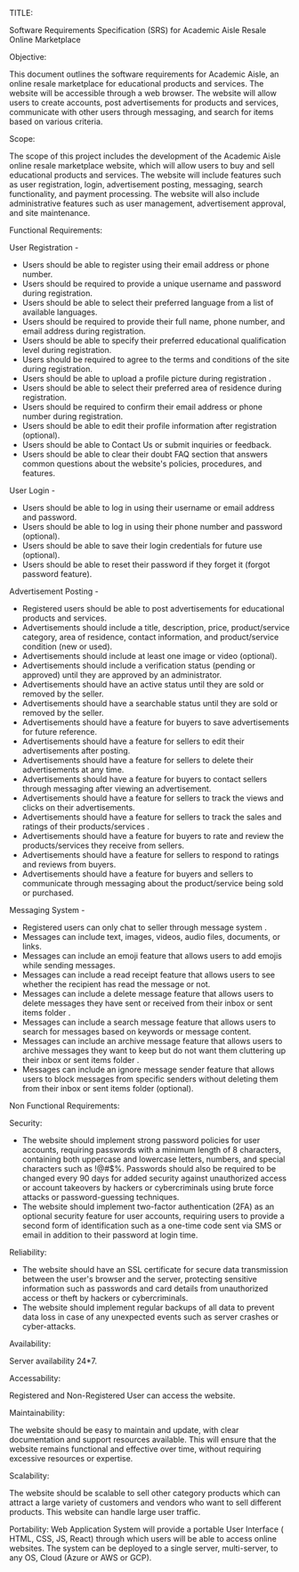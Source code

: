 TITLE:

Software Requirements Specification (SRS) for Academic Aisle Resale Online Marketplace

Objective:

This document outlines the software requirements for Academic Aisle, an online resale marketplace for educational products and services. The website will be accessible through a web browser. The website will allow users to create accounts, post advertisements for products and services, communicate with other users through messaging, and search for items based on various criteria.

Scope:

The scope of this project includes the development of the Academic Aisle online resale marketplace website, which will allow users to buy and sell educational products and services. The website will include features such as user registration, login, advertisement posting, messaging, search functionality, and payment processing. The website will also include administrative features such as user management, advertisement approval, and site maintenance.

Functional Requirements:

User Registration -

- Users should be able to register using their email address or phone number.
- Users should be required to provide a unique username and password during registration.
- Users should be able to select their preferred language from a list of available languages.
- Users should be required to provide their full name, phone number, and email address during registration.
- Users should be able to specify their preferred educational qualification level during registration.
- Users should be required to agree to the terms and conditions of the site during registration.
- Users should be able to upload a profile picture during registration .
- Users should be able to select their preferred area of residence during registration.
- Users should be required to confirm their email address or phone number during registration.
- Users should be able to edit their profile information after registration (optional).
- Users should be able to Contact Us or submit inquiries or feedback.
- Users should be able to clear their doubt FAQ section that answers common questions about the website's policies, procedures, and features.


User Login - 

- Users should be able to log in using their username or email address and password.
- Users should be able to log in using their phone number and password (optional).
- Users should be able to save their login credentials for future use (optional).
- Users should be able to reset their password if they forget it (forgot password feature).

Advertisement Posting -

- Registered users should be able to post advertisements for educational products and services.
- Advertisements should include a title, description, price, product/service category, area of residence, contact information, and product/service condition (new or used).
- Advertisements should include at least one image or video (optional).
- Advertisements should include a verification status (pending or approved) until they are approved by an administrator.
- Advertisements should have an active status until they are sold or removed by the seller.
- Advertisements should have a searchable status until they are sold or removed by the seller.
- Advertisements should have a feature for buyers to save advertisements for future reference.
- Advertisements should have a feature for sellers to edit their advertisements after posting.
- Advertisements should have a feature for sellers to delete their advertisements at any time.
- Advertisements should have a feature for buyers to contact sellers through messaging after viewing an advertisement.
- Advertisements should have a feature for sellers to track the views and clicks on their advertisements.
- Advertisements should have a feature for sellers to track the sales and ratings of their products/services .
- Advertisements should have a feature for buyers to rate and review the products/services they receive from sellers.
- Advertisements should have a feature for sellers to respond to ratings and reviews from buyers.
- Advertisements should have a feature for buyers and sellers to communicate through messaging about the product/service being sold or purchased.


Messaging System -

- Registered users can only chat to seller through message system .
 - Messages can include text, images, videos, audio files, documents, or links.
 - Messages can include an emoji feature that allows users to add emojis while sending messages.
 - Messages can include a read receipt feature that allows users to see whether the recipient has read the message or not.
- Messages can include a delete message feature that allows users to delete messages they have sent or received from their inbox or sent items folder .
- Messages can include a search message feature that allows users to search for messages based on keywords or message content.
- Messages can include an archive message feature that allows users to archive messages they want to keep but do not want them cluttering up their inbox or sent items folder .
- Messages can include an ignore message sender feature that allows users to block messages from specific senders without deleting them from their inbox or sent items folder (optional).

Non Functional Requirements:

Security:

- The website should implement strong password policies for user accounts, requiring passwords with a minimum length of 8 characters, containing both uppercase and lowercase letters, numbers, and special characters such as !@#$%. Passwords should also be required to be changed every 90 days for added security against unauthorized access or account takeovers by hackers or cybercriminals using brute force attacks or password-guessing techniques.
- The website should implement two-factor authentication (2FA) as an optional security feature for user accounts, requiring users to provide a second form of identification such as a one-time code sent via SMS or email in addition to their password at login time.

Reliability:

- The website should have an SSL certificate for secure data transmission between the user's browser and the server, protecting sensitive information such as passwords and card details from unauthorized access or theft by hackers or cybercriminals.
- The website should implement regular backups of all data to prevent data loss in case of any unexpected events such as server crashes or cyber-attacks.

Availability:

Server availability 24*7.

Accessability:

Registered and Non-Registered User can access the website.

Maintainability:

The website should be easy to maintain and update, with clear documentation and support resources available. This will ensure that the website remains functional and effective over time, without requiring excessive resources or expertise.

Scalability:

The website should be scalable to sell other category products which can attract a large variety of customers and vendors who want to sell different products. This website can handle large user traffic.

Portability:
Web Application System will provide a portable User Interface ( HTML, CSS, JS, React) through which users will be able to access online websites. The system can be deployed to a single server, multi-server, to any OS, Cloud (Azure or AWS or GCP).

